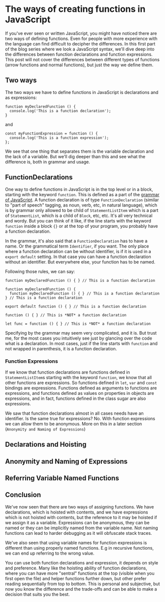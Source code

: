 # The ways of creating functions in JavaScript

If you've ever seen or written JavaScript, you might have noticed there are two ways of defining functions. Even for people with more experience with the language can find difficult to decipher the differences. In this first part of the blog series where we look a JavaScript syntax, we'll dive deep into the differences between function declarations and function expressions. This post will not cover the differences between different types of functions (arrow functions and normal functions), but just the way we define them.

## Two ways

The two ways we have to define functions in JavaScript is declarations and as expressions:

```
function myDeclaredFunction () {
  console.log('This is a function declaration');
}
```

and

```
const myFunctionExpression = function () {
  console.log('This is a function expression');
};
```

We see that one thing that separates them is the variable declaration and the lack of a variable. But we'll dig deeper than this and see what the difference is, both in grammar and usage.

## FunctionDeclarations

One way to define functions in JavaScript is in the top level or in a block, starting with the keyword `function`. This is defined as a part of the [grammar of JavaScript](https://www.ecma-international.org/ecma-262/8.0/#prod-StatementListItem). A function declaration is of type `FunctionDeclaration` (similar to "part of speech" tagging, as noun, verb, etc, in natural language), which is by grammar only allowed to be child of `StatementListItem` which is a part of `StatementList`, which is a child of `Block`, etc, etc. It's all very technical and wordy. But you can think of it like, if the line starts with the keyword `function` inside a block `{}` or at the top of your program, you probably have a function declaration.

In the grammar, it's also said that a `FunctionDeclaration` has to have a name. Or the grammatical term `Identifier`, if you want. The only place where a function declaration can be without identifier, is if it is used in a `export default` setting. In that case you can have a function declaration without an identifier. But everywhere else, your function has to be named.

Following those rules, we can say:

```
function myDeclaredFunction () { } // This is a function declaration

function myDeclaredFunction () {
  function myDeclaredFunction () { } // This is a function declaration
} // This is a function declaration

export default function () { } // This is a function declaration

function () { } // This is *NOT* a function declaration

let func = function () { } // This is *NOT* a function declaration
```

Specifying by the grammar may seem very complicated, and it is. But trust me, for the most cases you intuitively see just by glancing over the code what is a declaration. In most cases, just if the line starts with `function` and not wrapped in parenthesis, it is a function declaration.

### Function Expressions

If we know that function declarations are functions defined in `StatementListItem`s starting with the keyword `function`, we know that all other functions are expressions. So functions defined in `let`, `var` and `const` bindings are expressions. Functions defined as arguments to functions are expressions, and functions defined as values on properties in objects are expressions, and in fact, functions defined in the class sugar are also expressions.

We saw that function declarations almost in all cases needs have an identifier. Is the same true for expressions? No. With function expressions we can allow them to be anonymous. More on this in a later section (`Anonymity and Naming of Expressions`)

## Declarations and Hoisting

## Anonymity and Naming of Expressions

## Referring Variable Named Functions

## Conclusion

We've now seen that there are two ways of assigning functions. We have declarations, which is hoisted with contents, and we have expressions which is not hoisted with contents, but the reference to it may be hoisted if we assign it as a variable. Expressions can be anonymous, they can be named or they can be implicitly named from the variable name. Not naming functions can lead to harder debugging as it will obfuscate stack traces.

We've also seen that using variable names for function expressions is different than using properly named functions. E.g in recursive functions, we can end up referring to the wrong value.

You can use both function declarations and expression, it depends on style and preference. Many like the hoisting ability of function declarations, where you can have more "sentral" functions at the top (visible when you first open the file) and helper functions further down, but other prefer reading sequentially from top to bottom. This is personal and subjective, but now you know the difference and the trade-offs and can be able to make a decision that suits you the best.

